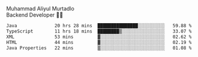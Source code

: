 Muhammad Aliyul Murtadlo
<br>
Backend Developer 👨‍💻
<br>
<!--START_SECTION:waka-->

```txt
Java              20 hrs 28 mins  ███████████████░░░░░░░░░░   59.88 %
TypeScript        11 hrs 18 mins  ████████▒░░░░░░░░░░░░░░░░   33.07 %
XML               53 mins         ▓░░░░░░░░░░░░░░░░░░░░░░░░   02.62 %
HTML              44 mins         ▓░░░░░░░░░░░░░░░░░░░░░░░░   02.19 %
Java Properties   22 mins         ▒░░░░░░░░░░░░░░░░░░░░░░░░   01.08 %
```

<!--END_SECTION:waka-->
